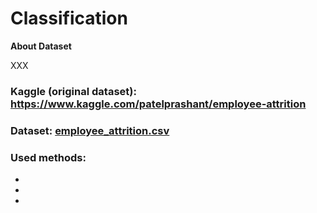 # Classification

**About Dataset** 

XXX

### Kaggle (original dataset): https://www.kaggle.com/patelprashant/employee-attrition

### Dataset: [employee_attrition.csv](https://github.com/mrMichalR/Classification/blob/main/df2.csv)

### Used methods:
- 
- 
- 

